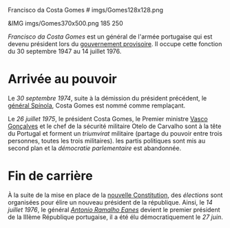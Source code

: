 Francisco da Costa Gomes # imgs/Gomes128x128.png

&IMG imgs/Gomes370x500.png 185 250

*Francisco da Costa Gomes* est un général de l'armée portugaise qui est devenu président lors du [gouvernement provisoire](articles/Gouvernement_Prov.md).  Il occupe cette fonction du 30 septembre 1947 au 14 juillet 1976.

# Arrivée au pouvoir

Le *30 septembre 1974*, suite à la démission du président précédent, le [général Spínola](articles/Antonio_Spinola.md), Costa Gomes est nommé comme remplaçant.

Le *26 juillet 1975*, le président Costa Gomes, le Premier ministre [Vasco Gonçalves](articles/vasco_goncalves.md) et le chef de la sécurité militaire Otelo de Carvalho sont à la tête du Portugal et forment un *triumvirat* militaire (partage du pouvoir entre trois personnes, toutes les trois militaires). les partis politiques sont mis au second plan et la *démocratie parlementaire* est abandonnée.

# Fin de carrière

À la suite de la mise en place de la [nouvelle Constitution](articles/Nouvelle_const.md), des *élections* sont organisées pour élire un nouveau président de la république.
Ainsi, le *14 juillet 1976*, le général *[Antonio Ramalho Eanes](articles/antonio_eanes.md)* devient le premier président de la IIIème République portugaise, il a été élu démocratiquement le *27 juin*.